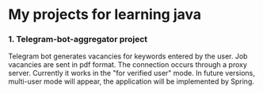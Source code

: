 # My projects for learning java
### 1. Telegram-bot-aggregator project
Telegram bot generates vacancies for keywords entered by the user.
Job vacancies are sent in pdf format.
The connection occurs through a proxy server.
Currently it works in the "for verified user" mode. In future versions,
multi-user mode will appear, the application will be implemented by Spring.

